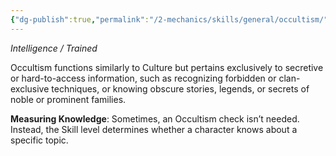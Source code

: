 ```yaml
---
{"dg-publish":true,"permalink":"/2-mechanics/skills/general/occultism/"}
---
```


*Intelligence / Trained*

Occultism functions similarly to Culture but pertains exclusively to secretive or hard-to-access information, such as recognizing forbidden or clan-exclusive techniques, or knowing obscure stories, legends, or secrets of noble or prominent families.

**Measuring Knowledge**: Sometimes, an Occultism check isn’t needed. Instead, the Skill level determines whether a character knows about a specific topic.